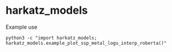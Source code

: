 # harkatz_models

Example use

```python3 -c "import harkatz_models; harkatz_models.example_plot_ssp_metal_logu_interp_roberta()"```
